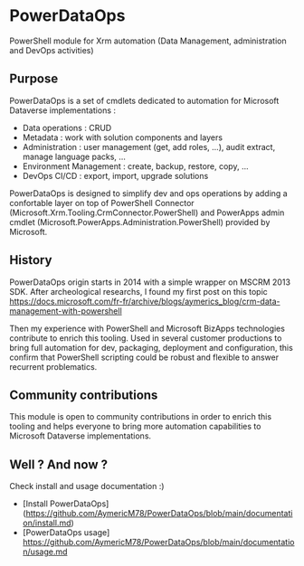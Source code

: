 # PowerDataOps

PowerShell module for Xrm automation (Data Management, administration and DevOps activities)

## Purpose

PowerDataOps is a set of cmdlets dedicated to automation for Microsoft Dataverse implementations :
 - Data operations : CRUD
 - Metadata : work with solution components and layers
 - Administration : user management (get, add roles, ...), audit extract, manage language packs, ...
 - Environment Management : create, backup, restore, copy,  ...
 - DevOps CI/CD : export, import, upgrade solutions

PowerDataOps is designed to simplify dev and ops operations by adding a confortable layer on top of PowerShell Connector (Microsoft.Xrm.Tooling.CrmConnector.PowerShell) and PowerApps admin cmdlet (Microsoft.PowerApps.Administration.PowerShell) provided by Microsoft.

## History

PowerDataOps origin starts in 2014 with a simple wrapper on MSCRM 2013 SDK.
After archeological researchs, I found my first post on this topic
https://docs.microsoft.com/fr-fr/archive/blogs/aymerics_blog/crm-data-management-with-powershell

Then my experience with PowerShell and Microsoft BizApps technologies contribute to enrich this tooling.
Used in several customer productions to bring full automation for dev, packaging, deployment and configuration, this confirm that PowerShell scripting could be robust and flexible to answer recurrent problematics.

## Community contributions

This module is open to community contributions in order to enrich this tooling and helps everyone to bring more automation capabilities to Microsoft Dataverse implementations.

## Well ? And now ?

Check install and usage documentation :)
 - [Install PowerDataOps] (https://github.com/AymericM78/PowerDataOps/blob/main/documentation/install.md)
 - [PowerDataOps usage] https://github.com/AymericM78/PowerDataOps/blob/main/documentation/usage.md
